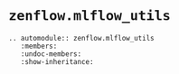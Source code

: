 # `zenflow.mlflow_utils`

```{eval-rst}
.. automodule:: zenflow.mlflow_utils
   :members:
   :undoc-members:
   :show-inheritance:
```